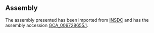 
Assembly
--------

The assembly presented has been imported from 
[INSDC](http://www.insdc.org) and has the assembly accession
[GCA\_009728655.1](http://www.ebi.ac.uk/ena/data/view/GCA_009728655.1).

